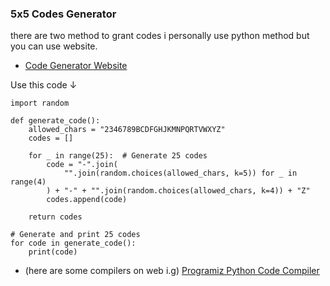 ### 5x5 Codes Generator
there are two method to grant codes i personally use python method but you can use website.
- [Code Generator Website](https://notaganesh.github.io/5x5-code-generator/)


Use this code <alt>↓</alt>
```
import random

def generate_code():
    allowed_chars = "2346789BCDFGHJKMNPQRTVWXYZ"
    codes = []

    for _ in range(25):  # Generate 25 codes
        code = "-".join(
            "".join(random.choices(allowed_chars, k=5)) for _ in range(4)
        ) + "-" + "".join(random.choices(allowed_chars, k=4)) + "Z"
        codes.append(code)

    return codes

# Generate and print 25 codes
for code in generate_code():
    print(code)

```
  - (here are some compilers on web i.g) [Programiz Python Code Compiler](https://www.programiz.com/python-programming/online-compiler/)  

